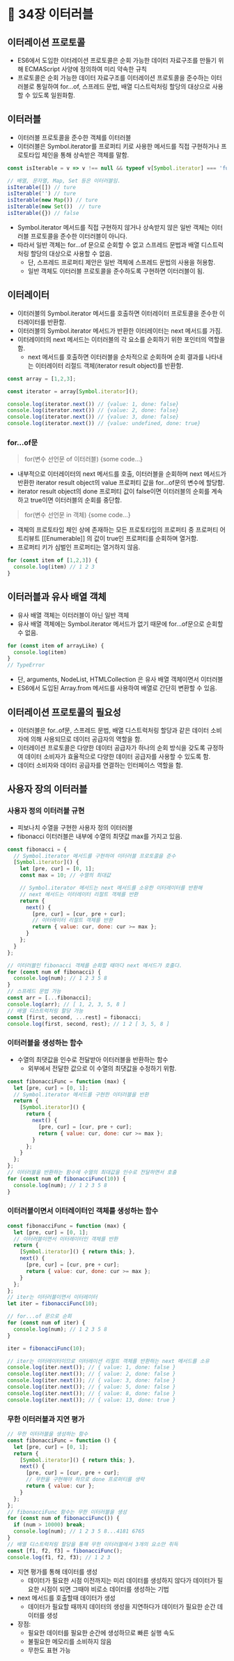# 📂 34장 이터러블

## 이터레이션 프로토콜
-  ES6에서 도입한 이터레이션 프로토콜은 순회 가능한 데이터 자료구조를 만들기 위해 ECMAScript 사양에 정의하여 미리 약속한 규칙
-  프로토콜은 순회 가능한 데이터 자료구조를 이터레이션 프로토콜을 준수하는 이터러블로 통일하여 for...of, 스프레드 문법, 배열 디스트럭처링 할당의 대상으로 사용할 수 있도록 일원화함.

## 이터러블
- 이터러블 프로토콜을 준수한 객체를 이터러블
- 이터러블은 Symbol.iterator를 프로퍼티 키로 사용한 메서드를 직접 구현하거나 프로토타입 체인을 통해 상속받은 객체를 말함.

```js
const isIterable = v => v !== null && typeof v[Symbol.iterator] === 'function';

// 배열, 문자열, Map, Set 등은 이터러블임.
isIterable([]) // ture
isIterable('') // ture
isIterable(new Map()) // ture
isIterable(new Set())  // ture
isIterable({}) // false
```

- Symbol.iterator 메서드를 직접 구현하지 않거나 상속받지 않은 일반 객체는 이터러블 프로토콜을 준수한 이터러블이 아니다.
- 따라서 일반 객체는 for...of 문으로 순회할 수 없고 스프레드 문법과 배열 디스트럭처링 할당의 대상으로 사용할 수 없음.
  - 단, 스프레드 프로퍼티 제안은 일반 객체에 스프레드 문법의 사용을 허용함.
  - 일반 객체도 이터러블 프로토콜을 준수하도록 구현하면 이터러블이 됨.

## 이터레이터
- 이터러블의 Symbol.iterator 메서드를 호출하면 이터레이터 프로토콜을 준수한 이터레이터를 반환함.
- 이터러블의 Symbol.iterator 메서드가 반환한 이터레이터는 next 메서드를 가짐.
- 이터레이터의 next 메서드는 이터러블의 각 요소를 순회하기 위한 포인터의 역할을 함.
  - next 메서드를 호출하면 이터러블을 순차적으로 순회하며 순회 결과를 나타내는 이터레이터 리절드 객체(iterator result object)를 반환함.

```js
const array = [1,2,3];

const iterator = array[Symbol.iterator]();

console.log(iterator.next()) // {value: 1, done: false}
console.log(iterator.next()) // {value: 2, done: false}
console.log(iterator.next()) // {value: 3, done: false}
console.log(iterator.next()) // {value: undefined, done: true}
```

### for...of문

> for(변수 선언문 of 이터러블) {some code...}
- 내부적으로 이터레이터의 next 메서드를 호출, 이터러블을 순회하며 next 메서드가 반환한 iterator result object의 value 프로퍼티 값을 for...of문의 변수에 할당함.
- iterator result object의 done 프로퍼티 값이 false이면 이터러블의 순회를 계속하고 true이면 이터러블의 순회를 중단함.

> for(변수 선언문 in 객체) {some code...}
- 객체의 프로토타입 체인 상에 존재하는 모든 프로토타입의 프로퍼티 중 프로퍼티 어트리뷰트 [[Enumerable]] 의 값이 true인 프로퍼티를 순회하며 열거함.
- 프로퍼티 키가 심벌인 프로퍼티는 열거하지 않음.

```js
for (const item of [1,2,3]) {
  console.log(item) // 1 2 3
}
```

## 이터러블과 유사 배열 객체
- 유사 배열 객체는 이터러블이 아닌 일반 객체
- 유사 배열 객체에는 Symbol.iterator 메서드가 없기 때문에 for...of문으로 순회할 수 없음.

```js
for (const item of arrayLike) {
  console.log(item)
}
// TypeError
```

- 단, arguments, NodeList, HTMLCollection 은 유사 배열 객체이면서 이터러블
- ES6에서 도입된 Array.from 메서드를 사용하여 배열로 간단히 변환할 수 있음.

## 이터레이션 프로토콜의 필요성
- 이터러블은 for..of문, 스프레드 문법, 배열 디스트럭처링 할당과 같은 데이터 소비자에 의해 사용되므로 데이터 공급자의 역할을 함.
- 이터레이션 프로토콜은 다양한 데이터 공급자가 하나의 순회 방식을 갖도록 규정하여 데이터 소비자가 효율적으로 다양한 데이터 공급자를 사용할 수 있도록 함.
- 데이터 소비자와 데이터 공급자를 연결하는 인터페이스 역할을 함.

## 사용자 장의 이터러블

### 사용자 정의 이터러블 규현

- 피보나치 수열을 구현한 사용자 정의 이터러블
- fibonacci 이터러블은 내부에 수열의 최댓값 max를 가지고 있음.

```js
const fibonacci = {
  // Symbol.iterator 메서드를 구현하여 이터러블 프로토콜을 준수
  [Symbol.iterator]() {
    let [pre, cur] = [0, 1];
    const max = 10; // 수열의 최대값

    // Symbol.iterator 메서드는 next 메서드를 소유한 이터레이터를 반환해
    // next 메서드는 이터레이터 리절트 객체를 반환
    return {
      next() {
        [pre, cur] = [cur, pre + cur];
        // 이터레이터 리절트 객체를 반환
        return { value: cur, done: cur >= max };
      }
    };
  }
};

// 이터러블인 fibonacci 객체를 순회할 때마다 next 메서드가 호출다.
for (const num of fibonacci) {
  console.log(num); // 1 2 3 5 8
}
// 스프레드 문법 가능
const arr = [...fibonacci];
console.log(arr); // [ 1, 2, 3, 5, 8 ]
// 배열 디스트럭처링 할당 가능
const [first, second, ...rest] = fibonacci;
console.log(first, second, rest); // 1 2 [ 3, 5, 8 ]
```

### 이터러블을 생성하는 함수

- 수열의 최댓값을 인수로 전달받아 이터러블을 반환하는 함수
  - 외부에서 전달한 값으로 이 수열의 최댓값을 수정하기 위함.

```js
const fibonacciFunc = function (max) {
  let [pre, cur] = [0, 1];
  // Symbol.iterator 메서드를 구현한 이터러블을 반환
  return {
    [Symbol.iterator]() {
      return {
        next() {
          [pre, cur] = [cur, pre + cur];
          return { value: cur, done: cur >= max };
        }
      };
    }
  };
};
// 이터러블을 반환하는 함수에 수열의 최대값을 인수로 전달하면서 호출
for (const num of fibonacciFunc(10)) {
  console.log(num); // 1 2 3 5 8
}
```

### 이터러블이면서 이터레이터인 객체를 생성하는 함수

```js
const fibonacciFunc = function (max) {
  let [pre, cur] = [0, 1];
  // 이터러블이면서 이터레이터인 객체를 반환
  return {
    [Symbol.iterator]() { return this; },
    next() {
      [pre, cur] = [cur, pre + cur];
      return { value: cur, done: cur >= max };
    }
  };
};
// iter는 이터러블이면서 이터레이터
let iter = fibonacciFunc(10);

// for...of 문으로 순회
for (const num of iter) {
  console.log(num); // 1 2 3 5 8
}

iter = fibonacciFunc(10);

// iter는 이터레이터이므로 이터레이션 리절트 객체를 반환하는 next 메서드를 소유
console.log(iter.next()); // { value: 1, done: false }
console.log(iter.next()); // { value: 2, done: false }
console.log(iter.next()); // { value: 3, done: false }
console.log(iter.next()); // { value: 5, done: false }
console.log(iter.next()); // { value: 8, done: false }
console.log(iter.next()); // { value: 13, done: true }
```

### 무한 이터러블과 지연 평가

```js
// 무한 이터러블을 생성하는 함수
const fibonacciFunc = function () {
  let [pre, cur] = [0, 1];
  return {
    [Symbol.iterator]() { return this; },
    next() {
      [pre, cur] = [cur, pre + cur];
      // 무한을 구현해야 하므로 done 프로퍼티를 생략
      return { value: cur };
    }
  };
};
// fibonacciFunc 함수는 무한 이터러블을 생성
for (const num of fibonacciFunc()) {
  if (num > 10000) break;
  console.log(num); // 1 2 3 5 8...4181 6765
}
// 배열 디스트럭처링 할당을 통해 무한 이터러블에서 3개의 요소만 취득
const [f1, f2, f3] = fibonacciFunc();
console.log(f1, f2, f3); // 1 2 3
```

- 지연 평가를 통해 데이터를 생성
  - 데이터가 필요한 시점 이전까지는 미리 데이터를 생성하지 않다가 데이터가 필요한 시점이 되면 그때야 비로소 데이터를 생성하는 기법
- next 메서드를 호출할때 데이터가 생성
  - 데이터가 필요할 때까지 데이터의 생성을 지연하다가 데이터가 필요한 순간 데이터를 생성
- 장점:
  - 필요한 데이터를 필요한 순간에 생성하므로 빠른 실행 속도
  - 불필요한 메모리를 소비하지 않음
  - 무한도 표현 가능